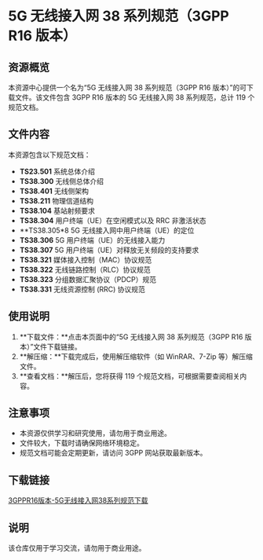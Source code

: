  # 5G 无线接入网 38 系列规范（3GPP R16 版本）

 ## 资源概览

 本资源中心提供一个名为“5G 无线接入网 38 系列规范（3GPP R16 版本）”的可下载文件。该文件包含 3GPP R16 版本的 5G 无线接入网 38 系列规范，总计 119 个规范文档。

 ## 文件内容

 本资源包含以下规范文档：

 - **TS23.501** 系统总体介绍
 - **TS38.300** 无线侧总体介绍
 - **TS38.401** 无线侧架构
 - **TS38.211** 物理信道结构
 - **TS38.104** 基站射频要求
 - **TS38.304** 用户终端（UE）在空闲模式以及 RRC 非激活状态
 - **TS38.305*8 5G 无线接入网中用户终端（UE）的定位
 - **TS38.306** 5G 用户终端（UE）的无线接入能力
 - **TS38.307** 5G 用户终端（UE）对释放无关频段的支持要求
 - **TS38.321** 媒体接入控制（MAC）协议规范
 - **TS38.322** 无线链路控制（RLC）协议规范
 - **TS38.323** 分组数据汇聚协议（PDCP）规范
 - **TS38.331** 无线资源控制 (RRC) 协议规范

 ## 使用说明

 1. **下载文件：**点击本页面中的“5G 无线接入网 38 系列规范（3GPP R16 版本）”文件下载链接。
 2. **解压缩：**下载完成后，使用解压缩软件（如 WinRAR、7-Zip 等）解压缩文件。
 3. **查看文档：**解压后，您将获得 119 个规范文档，可根据需要查阅相关内容。

 ## 注意事项

 - 本资源仅供学习和研究使用，请勿用于商业用途。
 - 文件较大，下载时请确保网络环境稳定。
 - 规范文档可能会定期更新，请访问 3GPP 网站获取最新版本。

 ## 下载链接
 [3GPPR16版本-5G无线接入网38系列规范下载](https://pan.quark.cn/s/d88724ae67e4)

 ## 说明

 该仓库仅用于学习交流，请勿用于商业用途。
